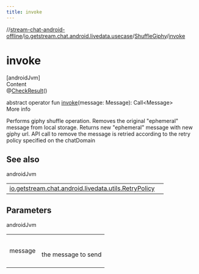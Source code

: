 ```yaml
---
title: invoke
---
```

//[stream-chat-android-offline](../../../index.md)/[io.getstream.chat.android.livedata.usecase](../index.md)/[ShuffleGiphy](index.md)/[invoke](invoke.md)



# invoke  
[androidJvm]  
Content  
@[CheckResult](https://developer.android.com/reference/kotlin/androidx/annotation/CheckResult.html)()  
  
abstract operator fun [invoke](invoke.md)(message: Message): Call&lt;Message&gt;  
More info  


Performs giphy shuffle operation. Removes the original "ephemeral" message from local storage. Returns new "ephemeral" message with new giphy url. API call to remove the message is retried according to the retry policy specified on the chatDomain



## See also  
  
androidJvm  
  
| | |
|---|---|
| <a name="io.getstream.chat.android.livedata.usecase/ShuffleGiphy/invoke/#io.getstream.chat.android.client.models.Message/PointingToDeclaration/"></a>[io.getstream.chat.android.livedata.utils.RetryPolicy](../../io.getstream.chat.android.livedata.utils/RetryPolicy/index.md)| <a name="io.getstream.chat.android.livedata.usecase/ShuffleGiphy/invoke/#io.getstream.chat.android.client.models.Message/PointingToDeclaration/"></a>|
  


## Parameters  
  
androidJvm  
  
| | |
|---|---|
| <a name="io.getstream.chat.android.livedata.usecase/ShuffleGiphy/invoke/#io.getstream.chat.android.client.models.Message/PointingToDeclaration/"></a>message| <a name="io.getstream.chat.android.livedata.usecase/ShuffleGiphy/invoke/#io.getstream.chat.android.client.models.Message/PointingToDeclaration/"></a><br/><br/>the message to send<br/><br/>|
  
  




